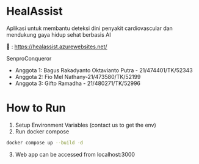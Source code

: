 # HealAssist
Aplikasi untuk membantu deteksi dini penyakit cardiovascular dan mendukung gaya hidup sehat berbasis AI

🔗 : https://healassist.azurewebsites.net/

SenproConqueror
- Anggota 1: Bagus Rakadyanto Oktavianto Putra - 21/474401/TK/52343
- Anggota 2: Fio Mel Nathany-21/473580/TK/52199
- Anggota 3: Gifto Ramadha - 21/480271/TK/52996

# How to Run
1. Setup Environment Variables (contact us to get the env)
2. Run docker compose
```bash
docker compose up --build -d
```
3. Web app can be accessed from localhost:3000
